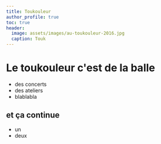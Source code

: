 ```yaml
---
title: Toukouleur
author_profile: true
toc: true
header:
  image: assets/images/au-toukouleur-2016.jpg
  caption: Touk
---
```

# Le toukouleur c'est de la balle
  - des concerts
  - des ateliers
  - blablabla

## et ça continue
  * un
  * deux
